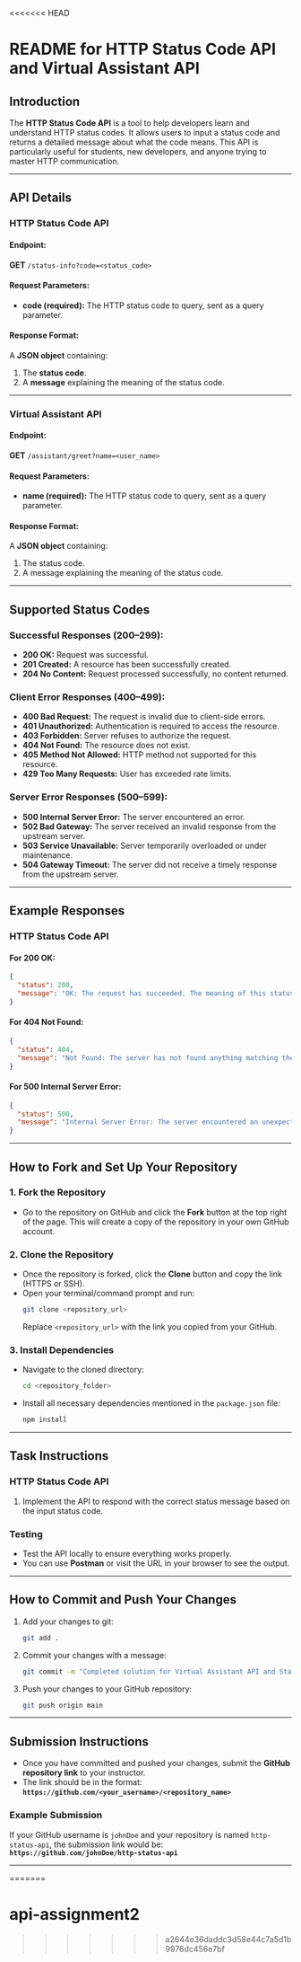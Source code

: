 <<<<<<< HEAD
# **README for HTTP Status Code API and Virtual Assistant API**

## **Introduction**

The **HTTP Status Code API** is a tool to help developers learn and understand HTTP status codes. It allows users to input a status code and returns a detailed message about what the code means. This API is particularly useful for students, new developers, and anyone trying to master HTTP communication.

---

## **API Details**

### **HTTP Status Code API**

#### **Endpoint:**
**GET** `/status-info?code=<status_code>`

#### **Request Parameters:**
- **code (required):** The HTTP status code to query, sent as a query parameter.

#### **Response Format:**
A **JSON object** containing:
1. The **status code**.
2. A **message** explaining the meaning of the status code.

---

### **Virtual Assistant API**

#### **Endpoint:**
**GET** `/assistant/greet?name=<user_name>`

#### **Request Parameters:**
- **name (required):** The HTTP status code to query, sent as a query parameter.

#### **Response Format:**
A **JSON object** containing:
1. The status code.
2. A message explaining the meaning of the status code.

---

## **Supported Status Codes**

### **Successful Responses (200–299):**
- **200 OK:** Request was successful.
- **201 Created:** A resource has been successfully created.
- **204 No Content:** Request processed successfully, no content returned.

### **Client Error Responses (400–499):**
- **400 Bad Request:** The request is invalid due to client-side errors.
- **401 Unauthorized:** Authentication is required to access the resource.
- **403 Forbidden:** Server refuses to authorize the request.
- **404 Not Found:** The resource does not exist.
- **405 Method Not Allowed:** HTTP method not supported for this resource.
- **429 Too Many Requests:** User has exceeded rate limits.

### **Server Error Responses (500–599):**
- **500 Internal Server Error:** The server encountered an error.
- **502 Bad Gateway:** The server received an invalid response from the upstream server.
- **503 Service Unavailable:** Server temporarily overloaded or under maintenance.
- **504 Gateway Timeout:** The server did not receive a timely response from the upstream server.

---

## **Example Responses**

### **HTTP Status Code API**
#### **For 200 OK:**
```json
{
  "status": 200,
  "message": "OK: The request has succeeded. The meaning of this status depends on the HTTP method used."
}
```

#### **For 404 Not Found:**
```json
{
  "status": 404,
  "message": "Not Found: The server has not found anything matching the request URI. This is often caused by a missing page or resource."
}
```

#### **For 500 Internal Server Error:**
```json
{
  "status": 500,
  "message": "Internal Server Error: The server encountered an unexpected condition that prevented it from fulfilling the request."
}
```


---

## **How to Fork and Set Up Your Repository**

### **1. Fork the Repository**
- Go to the repository on GitHub and click the **Fork** button at the top right of the page. This will create a copy of the repository in your own GitHub account.

### **2. Clone the Repository**
- Once the repository is forked, click the **Clone** button and copy the link (HTTPS or SSH).
- Open your terminal/command prompt and run:
  ```bash
  git clone <repository_url>
  ```
  Replace `<repository_url>` with the link you copied from your GitHub.

### **3. Install Dependencies**
- Navigate to the cloned directory:
  ```bash
  cd <repository_folder>
  ```
- Install all necessary dependencies mentioned in the `package.json` file:
  ```bash
  npm install
  ```

---

## **Task Instructions**


### **HTTP Status Code API**
1. Implement the API to respond with the correct status message based on the input status code.

### **Testing**
- Test the API locally to ensure everything works properly.
- You can use **Postman** or visit the URL in your browser to see the output.

---

## **How to Commit and Push Your Changes**

1. Add your changes to git:
   ```bash
   git add .
   ```
2. Commit your changes with a message:
   ```bash
   git commit -m "Completed solution for Virtual Assistant API and Status Code API"
   ```
3. Push your changes to your GitHub repository:
   ```bash
   git push origin main
   ```

---

## **Submission Instructions**

- Once you have committed and pushed your changes, submit the **GitHub repository link** to your instructor.
- The link should be in the format:  
  **`https://github.com/<your_username>/<repository_name>`**

### **Example Submission**
If your GitHub username is `johnDoe` and your repository is named `http-status-api`, the submission link would be:  
**`https://github.com/johnDoe/http-status-api`**

---
=======
# api-assignment2
>>>>>>> a2644e36daddc3d58e44c7a5d1b9976dc456e7bf
